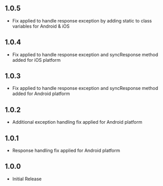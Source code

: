 ## 1.0.5

- Fix applied to handle response exception by adding static to class variables for Android & iOS

## 1.0.4

- Fix applied to handle response exception and syncResponse method added for iOS platform

## 1.0.3

- Fix applied to handle response exception and syncResponse method added for Android platform

## 1.0.2

- Additional exception handling fix applied for Android platform

## 1.0.1

- Response handling fix applied for Android platform

## 1.0.0

- Initial Release
